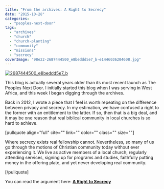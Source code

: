 ```yaml
---
title: "From the archives: A Right to Secrecy"
date: "2015-10-28"
categories: 
  - "peoples-next-door"
tags: 
  - "archives"
  - "church"
  - "church-planting"
  - "community"
  - "missions"
  - "secrecy"
coverImage: "98e22-2687444500_e8beddd5e7_b-e1446036204608.jpg"
---
```


[![2687444500_e8beddd5e7_b](images/98e22-2687444500_e8beddd5e7_b-e1446036204608.jpg)](https://keelancook.files.wordpress.com/2020/08/98e22-2687444500_e8beddd5e7_b-e1446036204608.jpg)

This blog is actually several years older than its most recent launch as The Peoples Next Door. I initially started this blog when I was serving in West Africa, and this week I began digging through the archives.

Back in 2012, I wrote a piece that I feel is worth repeating on the difference between privacy and secrecy. In my estimation, we have confused a right to the former with an entitlement to the latter. If so, then that is a big deal, and it may be one reason that real biblical community in local churches is so hard to achieve.

\[pullquote align="full" cite="" link="" color="" class="" size=""\]

Where secrecy exists real fellowship cannot. Nevertheless, so many of us go through the motions of Christian community today without ever experiencing it. We live as active members of a local church, regularly attending services, signing up for programs and studies, faithfully putting money in the offering plate, and yet never developing real community.

\[/pullquote\]

You can read the argument here: **[A Right to Secrecy](http://blog.keelancook.com/2012/08/a-right-to-secrecy.html)**

